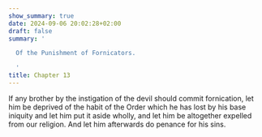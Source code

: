 ```yaml
---
show_summary: true
date: 2024-09-06 20:02:28+02:00
draft: false
summary: '

  Of the Punishment of Fornicators.

  '
title: Chapter 13
---
```






If any brother by the instigation of the devil should commit fornication, let him be deprived of the habit of the Order which he has lost by his base iniquity and let him put it aside wholly, and let him be altogether expelled from our religion. And let him afterwards do penance for his sins.

